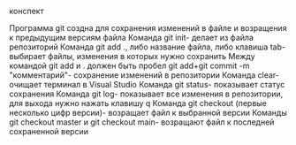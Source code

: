 конспект

Программа git создна для сохранения изменений в файле и возращения к предыдущим версиям файла
Команда git init- делает из файла репозиторий
Команда git add ., либо название файла, либо клавиша tab- выбирает файлы, изменения в которых нужно сохранить
Между командой git add и . должен быть пробел
git add+git commit -m "комментарий"- сохранение изменений в репозитории
Команда clear- очищает терминал в Visual Studio
Команда git status- показывает статус сохранения
Команда git log-  показывает все изменения в репозитории, для выхода нужно нажать клавишу q
Команда git checkout (первые несколько цифр версии)- возращает файл к выбранной версии
Команды git checkout master и git checkout main- возращают файл к последней сохраненной версии